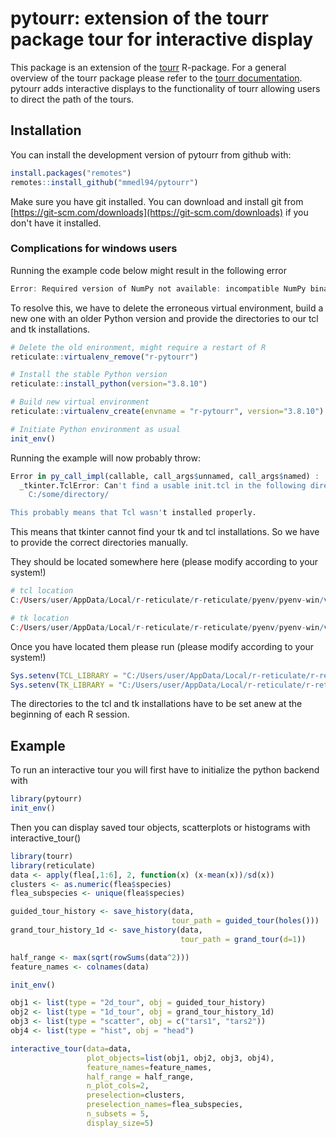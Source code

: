 pytourr: extension of the tourr package tour for interactive display
================

This package is an extension of the [tourr](https://github.com/ggobi/tourr) R-package.
For a general overview of the tourr package please refer to the 
[tourr documentation](https://ggobi.github.io/tourr/). pytourr adds interactive displays
to the functionality of tourr allowing users to direct the path of the tours.

## Installation

You can install the development version of pytourr from github with:

``` r
install.packages("remotes")
remotes::install_github("mmedl94/pytourr")
```

Make sure you have git installed. You can download and install git 
from [https://git-scm.com/downloads](https://git-scm.com/downloads) if you
don't have it installed.


###  Complications for windows users

Running the example code below might result in the following error
``` r
Error: Required version of NumPy not available: incompatible NumPy binary version 33554432 (expecting version 16777225)
```

To resolve this, we have to delete the erroneous virtual environment, build a new one with an older Python version and
provide the directories to our tcl and tk installations.

``` r
# Delete the old enironment, might require a restart of R
reticulate::virtualenv_remove("r-pytourr")

# Install the stable Python version
reticulate::install_python(version="3.8.10")

# Build new virtual environment
reticulate::virtualenv_create(envname = "r-pytourr", version="3.8.10")

# Initiate Python environment as usual
init_env()
```

Running the example will now probably throw:
``` r
Error in py_call_impl(callable, call_args$unnamed, call_args$named) : 
  _tkinter.TclError: Can't find a usable init.tcl in the following directories:
    C:/some/directory/

This probably means that Tcl wasn't installed properly.
```
This means that tkinter cannot find your tk and tcl installations. So we have to provide the correct directories manually.

They should be located somewhere here (please modify according to your system!)
``` r
# tcl location
C:/Users/user/AppData/Local/r-reticulate/r-reticulate/pyenv/pyenv-win/versions/3.8.10/tcl/tcl8.6

# tk location
C:/Users/user/AppData/Local/r-reticulate/r-reticulate/pyenv/pyenv-win/versions/3.8.10/tk/tk8.6
```
Once you have located them please run (please modify according to your system!)
``` r
Sys.setenv(TCL_LIBRARY = "C:/Users/user/AppData/Local/r-reticulate/r-reticulate/pyenv/pyenv-win/versions/3.8.10/tcl/tcl8.6")
Sys.setenv(TK_LIBRARY = "C:/Users/user/AppData/Local/r-reticulate/r-reticulate/pyenv/pyenv-win/versions/3.8.10/tk/tk8.6")
```
The directories to the tcl and tk installations have to be set anew 
at the beginning of each R session.

## Example

To run an interactive tour you will first have to initialize the python backend with 

``` r
library(pytourr)
init_env()
```
Then you can display saved tour objects, scatterplots or histograms with interactive_tour()

``` r
library(tourr)
library(reticulate)
data <- apply(flea[,1:6], 2, function(x) (x-mean(x))/sd(x))
clusters <- as.numeric(flea$species)
flea_subspecies <- unique(flea$species)

guided_tour_history <- save_history(data,
                                    tour_path = guided_tour(holes()))
grand_tour_history_1d <- save_history(data,
                                      tour_path = grand_tour(d=1))

half_range <- max(sqrt(rowSums(data^2)))
feature_names <- colnames(data)

init_env()

obj1 <- list(type = "2d_tour", obj = guided_tour_history)
obj2 <- list(type = "1d_tour", obj = grand_tour_history_1d)
obj3 <- list(type = "scatter", obj = c("tars1", "tars2"))
obj4 <- list(type = "hist", obj = "head")

interactive_tour(data=data,
                 plot_objects=list(obj1, obj2, obj3, obj4),
                 feature_names=feature_names,
                 half_range = half_range,
                 n_plot_cols=2,
                 preselection=clusters,
                 preselection_names=flea_subspecies,
                 n_subsets = 5,
                 display_size=5)
```

